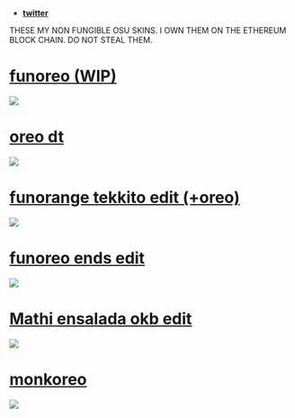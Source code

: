 * [**twitter**](https://twitter.com/kiritomc8023)

THESE MY NON FUNGIBLE OSU SKINS. I OWN THEM ON THE ETHEREUM BLOCK CHAIN. DO NOT STEAL THEM.

# [funoreo (WIP)](https://ori09.s-ul.eu/L4Vc5Eme)
![](https://ori09.s-ul.eu/Z0OhtcUx)

# [oreo dt](https://ori09.s-ul.eu/VjRZ36BJ)
![](https://ori09.s-ul.eu/JAnAOJTY)

# [funorange tekkito edit (+oreo)](https://ori09.s-ul.eu/dE1YaPtV)
![](https://ori09.s-ul.eu/viITP1tl)

# [funoreo ends edit](https://ori09.s-ul.eu/8IuNboEF)
![](https://ori09.s-ul.eu/HInxTe8k)

# [Mathi ensalada okb edit](https://ori09.s-ul.eu/lHj4JhjX)
![](https://ori09.s-ul.eu/xQ6oIlfO)

# [monkoreo](https://ori09.s-ul.eu/FWutI8Y0)
![](https://ori09.s-ul.eu/Wfv0gAFv)

